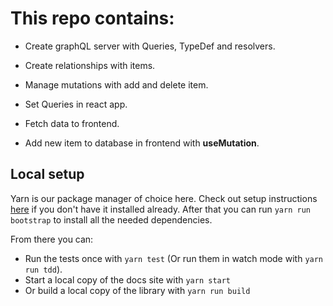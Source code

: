 # This repo contains:

- Create graphQL server with Queries, TypeDef and resolvers.

- Create relationships with items.

- Manage mutations with add and delete item.

- Set Queries in react app.

- Fetch data to frontend.

- Add new item to database in frontend with **useMutation**.

  
## Local setup

Yarn is our package manager of choice here. Check out setup instructions [here](https://yarnpkg.com/en/docs/install) if you don't have it installed already. After that you can run `yarn run bootstrap` to install all the needed dependencies.

From there you can:

- Run the tests once with `yarn test` (Or run them in watch mode with `yarn run tdd`).
- Start a local copy of the docs site with `yarn start`
- Or build a local copy of the library with `yarn run build`
